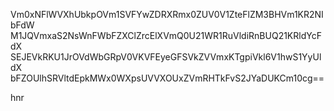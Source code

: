 Vm0xNFlWVXhUbkpOVm1SVFYwZDRXRmx0ZUV0V1ZteFlZM3BHVm1KR2NIbFdW
M1JQVmxaS2NsWnFWbFZXClZrcElXVmQ0U21WR1RuVldiRnBUQ21KRldYcFdX
SEJEVkRKU1JrOVdWbGRpV0VKVFEyeGFSVkZVVmxKTgpiVkl6V1hwS1YyUldX
bFZOUlhSRVltdEpkMWx0WXpsUVVXOUxZVmRHTkFvS2JYaDUKCm10cg==

hnr